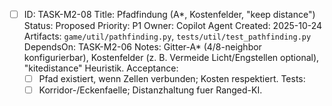 - [ ] ID: TASK-M2-08
  Title: Pfadfindung (A*, Kostenfelder, "keep distance")
  Status: Proposed
  Priority: P1
  Owner: Copilot Agent
  Created: 2025-10-24
  Artifacts: `game/util/pathfinding.py`, `tests/util/test_pathfinding.py`
  DependsOn: TASK-M2-06
  Notes:
  Gitter-A* (4/8-neighbor konfigurierbar), Kostenfelder (z. B. Vermeide Licht/Engstellen optional), "kitedistance" Heuristik.
  Acceptance:
  - [ ] Pfad existiert, wenn Zellen verbunden; Kosten respektiert.
  Tests:
  - [ ] Korridor-/Eckenfaelle; Distanzhaltung fuer Ranged-KI.
